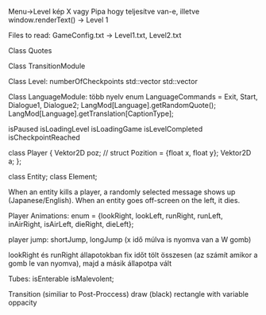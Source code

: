 Menu->Level kép X vagy Pipa hogy teljesítve van-e, illetve window.renderText() -> Level 1

Files to read:
GameConfig.txt -> Level1.txt, Level2.txt

Class Quotes

Class TransitionModule

Class Level:
numberOfCheckpoints
std::vector<Enemy>
std::vector<Block>

Class LanguageModule:
több nyelv
enum LanguageCommands = Exit, Start, Dialogue1, Dialogue2;
LangMod[Language].getRandomQuote();
LangMod[Language].getTranslation[CaptionType];

isPaused
isLoadingLevel
isLoadingGame
isLevelCompleted
isCheckpointReached

class Player {
    Vektor2D poz; // struct Pozition = {float x, float y};
    Vektor2D a;
};

class Entity; class Element;

When an entity kills a player, a randomly selected message shows up (Japanese/English).
When an entity goes off-screen on the left, it dies.

Player Animations:
enum = {lookRight, lookLeft, runRight, runLeft, inAirRight, isAirLeft, dieRight, dieLeft};

player jump: shortJump, longJump (x idő múlva is nyomva van a W gomb)

lookRight és runRight állapotokban fix időt tölt összesen
(az számít amikor a gomb le van nyomva), majd a másik állapotpa vált

Tubes:
isEnterable
isMalevolent;


Transition (similiar to Post-Proccess) draw (black) rectangle with variable oppacity